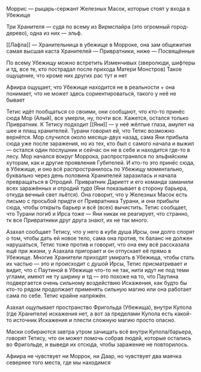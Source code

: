 Моррис — рыцарь-сержант Железных Масок, которые стоят у входа в Убежище

Три Хранителя — судя по всему из Вирмспайра (это огромный город-дерево), одна из них — эльф. 

[[Лафла]] — Хранительница в убежище в Морроке, она зам общежития
самая высшая каста Хранителей — Привратники, ниже — Посвящённые

По всему Убежищу можно встретить Изменчивых (зверолюди, шифтеры и тд, все те, кто пострадал после прихода Матери Монстров)
Такое ощущение, что кроме них других рас тут и нет

Афиира ощущает, что Убежище находится не в реальности + она понимает, что не может здесь сориентироваться, такого у неё не бывает

Тетис идёт пообщаться со своими, они сообщают, что кто-то принёс сюда Мор (Алый), все умерли, ну, почти все. 
Кажется, остался только Привратник.
К Тетису подходит [[Яни]] — у неё жёлтые глаза, амулет на шее и плащ хранителей. Турани говорил ей, что Тетис возможно вернётся. 
Мор случился около месяца-двух назад, сама Яни прибыла сюда уже после заражения, но из тех, кто был с самого начала и выжил — остался один послушник и сейчас он не в себе и находится где-то в лесу.
Мор начался вокруг Моррока, распространялся по эльфийским хуторам, как и другие проявления Губителей. И кто-то это принёс сюда, в Убежище, и оно всё распространилось по Убежищу моментально, буквально через день половина Хранителей заразилась и начала превращаться в Отродий. Привратник Дариетт и его команда заманили всех заражённых и отродий _туда_ (Яни показывает в сторону барьера, откуда вечный свет льётся). Она говорит, что у Железных Масок есть письмо с просьбой придти от Привратника Турани, и они прибыли сюда, чтобы открыть барьер и всё (всех) вычистить. 
Тетис сообщает, что Турани погиб и Ирса тоже — Яни никак не реагирует, что странно, тк все Привратники друг друга знают, их не так много. 

Азахал сообщает Тетису, что у него в кубе душа Ирсы, они долго спорят о том, чтобы дать ей новое тело, сама она против, тк баланс не должен нарушаться, Тетис тоже против и говорит, что она ему всё рассказала ещё при жизни, у Азахала пригорает и он отпускает её прямо в Убежище. 
Многие Хранители приходят умирать в Убежища, чтобы стать их частью — это и происходит с душой Ирсы, Тетис присматривает и видит, что с Паутиной в Убежище что-то не так, нити идут не под теми углами, имеют не ту ширину и тд — это похоже на то, что Паутина подвергается очень сильному воздействию Искажения, как будто бы кто-то рядом продолжает применять сильную магию или она работает сама по себе. Тетис крайне напряжён.

Азахал ощупывает пространство Фригольда (Убежища), внутри Купола (где Хранители) искажения нет, а вот за пределами Купола есть какой-то источник Искажения и плести сложную магию просто опасно. 

Маски собираются завтра утром зачищать всё внутри Купола/барьера, говорят Тетису, что он может помочь собрав людей, которые остались во Фригольде, и выведя их отсюда, чтобы заражение не повторилось.

Афиира не чувствует ни Моррок, ни Даар, но чувствует два маячка севернее того места, где мы находимся


